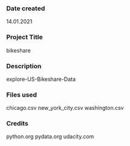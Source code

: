 ### Date created
14.01.2021

### Project Title
bikeshare

### Description
explore-US-Bikeshare-Data

### Files used
chicago.csv
new_york_city.csv
washington.csv

### Credits
python.org
pydata.org
udacity.com

